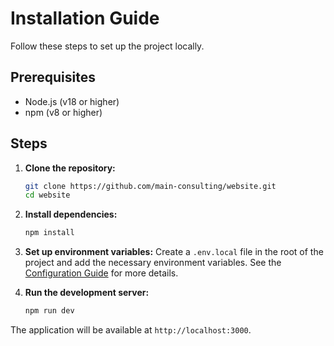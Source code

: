 # Installation Guide

Follow these steps to set up the project locally.

## Prerequisites

- Node.js (v18 or higher)
- npm (v8 or higher)

## Steps

1. **Clone the repository:**
   ```bash
   git clone https://github.com/main-consulting/website.git
   cd website
   ```

2. **Install dependencies:**
   ```bash
   npm install
   ```

3. **Set up environment variables:**
   Create a `.env.local` file in the root of the project and add the necessary environment variables. See the [Configuration Guide](./configuration.md) for more details.

4. **Run the development server:**
   ```bash
   npm run dev
   ```

The application will be available at `http://localhost:3000`.
